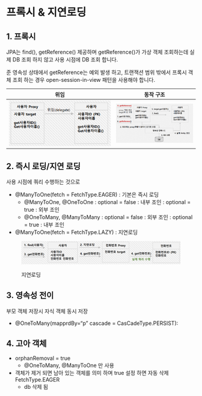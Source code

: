 # 프록시 & 지연로딩

## 1. 프록시

JPA는 find(), getReference() 제공하며 getReference()가 가상 객체 조회하는데  실제 DB 조회 하지 않고 사용 시점에 DB 조회 합니다.

준 영속성 상태에서 getReference는 예외 발생 하고,  트랜잭션 범위 밖에서 프록시 객체 조회 하는 경우 open-session-in-view 패턴을 사용해야 합니다.

<table><thead><tr><th width="271">위임</th><th>동작 구조</th></tr></thead><tbody><tr><td><img src="../../.gitbook/assets/image (79).png" alt=""></td><td><img src="../../.gitbook/assets/image (81).png" alt="" data-size="original"></td></tr></tbody></table>

## 2. 즉시 로딩/지연 로딩

사용 시점에 쿼리 수행하는 것으로&#x20;

* @ManyToOne(fetch = FetchType.EAGER) : 기본은 즉시 로딩&#x20;
  * @ManyToOne, @OneToOne : optional = false : 내부 조인 : optional = true : 외부 조인
  * @OneToMany, @ManyToMany : optional = false : 외부 조인 : optional = true : 내부 조인
* @ManyToOne(fetch = FetchType.LAZY)  :  지연로딩&#x20;

<figure><img src="../../.gitbook/assets/image (82).png" alt=""><figcaption><p>지연로딩</p></figcaption></figure>

## 3. 영속성 전이

부모 객체 저장시 자식 객체 동시 저장&#x20;

* @OneToMany(mapprdBy=“p” cascade = CasCadeType.PERSIST):

## 4. 고아 객체

* orphanRemoval = true&#x20;
  * @OneToMany, @ManyToOne 만 사용
* 객체가 제거 되면 남아 있는 객체를 의미 하며 true 설정 하면 자동 삭제 FetchType.EAGER&#x20;
  * db 삭제 됨
